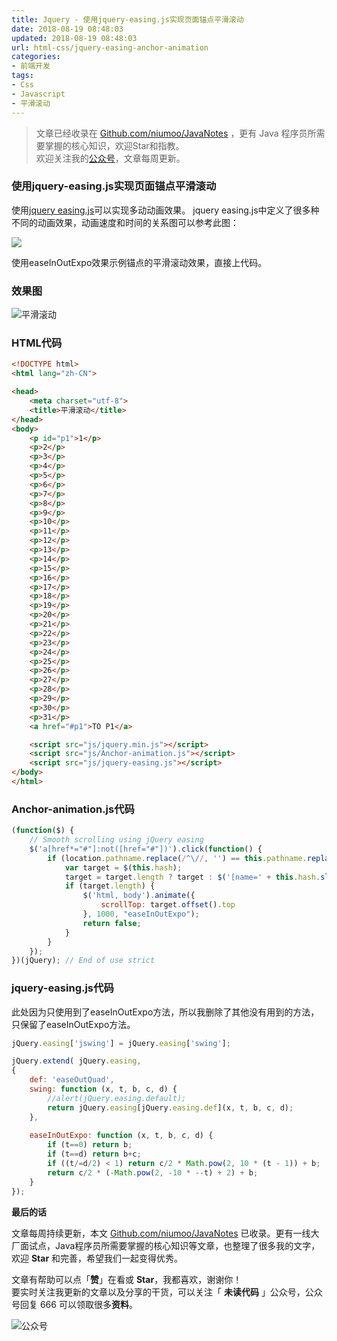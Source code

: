 ```yaml
---
title: Jquery - 使用jquery-easing.js实现页面锚点平滑滚动
date: 2018-08-19 08:48:03
updated: 2018-08-19 08:48:03
url: html-css/jquery-easing-anchor-animation
categories:
- 前端开发
tags:
- Css
- Javascript
- 平滑滚动
---
```


> 文章已经收录在 [Github.com/niumoo/JavaNotes](https://github.com/niumoo/JavaNotes) ，更有 Java 程序员所需要掌握的核心知识，欢迎Star和指教。  
> 欢迎关注我的[公众号](https://github.com/niumoo/JavaNotes#%E5%85%AC%E4%BC%97%E5%8F%B7)，文章每周更新。


### 使用jquery-easing.js实现页面锚点平滑滚动

使用[jquery easing.js](http://gsgd.co.uk/sandbox/jquery/easing/jquery.easing.1.3.js "jquery easing.js")可以实现多动动画效果。
jquery easing.js中定义了很多种不同的动画效果，动画速度和时间的关系图可以参考此图：

![](https://cdn.jsdelivr.net/gh/niumoo/cdn-assets/2019/f81d0b4842589fcbd4d085cdd7cd64b1.jpg)
<!-- more -->


使用easeInOutExpo效果示例锚点的平滑滚动效果，直接上代码。

### 效果图

![平滑滚动](https://cdn.jsdelivr.net/gh/niumoo/cdn-assets/2019/4176b134e77e84d73d0fceb55b96b521.gif)
<!-- more -->
### HTML代码
```html
<!DOCTYPE html>
<html lang="zh-CN">

<head>
    <meta charset="utf-8">
    <title>平滑滚动</title>
</head>
<body>
	<p id="p1">1</p>
	<p>2</p>
	<p>3</p>
	<p>4</p>
	<p>5</p>
	<p>6</p>
	<p>7</p>
	<p>8</p>
	<p>9</p>
	<p>10</p>
	<p>11</p>
	<p>12</p>
	<p>13</p>
	<p>14</p>
	<p>15</p>
	<p>16</p>
	<p>17</p>
	<p>18</p>
	<p>19</p>
	<p>20</p>
	<p>21</p>
	<p>22</p>
	<p>23</p>
	<p>24</p>
	<p>25</p>
	<p>26</p>
	<p>27</p>
	<p>28</p>
	<p>29</p>
	<p>30</p>
	<p>31</p>
	<a href="#p1">TO P1</a>

    <script src="js/jquery.min.js"></script>
	<script src="js/Anchor-animation.js"></script>
	<script src="js/jquery-easing.js"></script>
</body>
</html>

```


### Anchor-animation.js代码
```javascript
(function($) {
    // Smooth scrolling using jQuery easing
    $('a[href*="#"]:not([href="#"])').click(function() {
        if (location.pathname.replace(/^\//, '') == this.pathname.replace(/^\//, '') && location.hostname == this.hostname) {
            var target = $(this.hash);
            target = target.length ? target : $('[name=' + this.hash.slice(1) + ']');
            if (target.length) {
                $('html, body').animate({
                    scrollTop: target.offset().top
                }, 1000, "easeInOutExpo");
                return false;
            }
        }
    });
})(jQuery); // End of use strict
```

### jquery-easing.js代码
此处因为只使用到了easeInOutExpo方法，所以我删除了其他没有用到的方法，只保留了easeInOutExpo方法。

```javascript
jQuery.easing['jswing'] = jQuery.easing['swing'];

jQuery.extend( jQuery.easing,
{
	def: 'easeOutQuad',
	swing: function (x, t, b, c, d) {
		//alert(jQuery.easing.default);
		return jQuery.easing[jQuery.easing.def](x, t, b, c, d);
	},
	
	easeInOutExpo: function (x, t, b, c, d) {
		if (t==0) return b;
		if (t==d) return b+c;
		if ((t/=d/2) < 1) return c/2 * Math.pow(2, 10 * (t - 1)) + b;
		return c/2 * (-Math.pow(2, -10 * --t) + 2) + b;
	}
});


```

**最后的话**

文章每周持续更新，本文 [Github.com/niumoo/JavaNotes](https://github.com/niumoo/JavaNotes) 已收录。更有一线大厂面试点，Java程序员所需要掌握的核心知识等文章，也整理了很多我的文字，欢迎 **Star** 和完善，希望我们一起变得优秀。

文章有帮助可以点「**赞**」在看或 **Star**，我都喜欢，谢谢你！  
要实时关注我更新的文章以及分享的干货，可以关注「 **未读代码** 」公众号，公众号回复 666 可以领取很多**资料**。

![公众号](https://cdn.jsdelivr.net/gh/niumoo/cdn-assets@439f6a5f6bd130e2aec56f3527656d6edb487b91/webinfo/weixin-public.jpg)